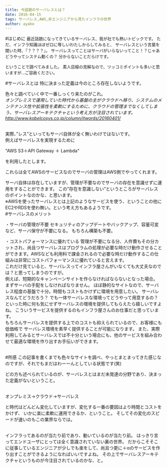 ```yaml
---
title: 今話題のサーバレスとは？
date: 2016-04-15
tags: サーバレス,AWS,非エンジニアから見たインフラの世界
author: ayako
---
```


#はじめに
<font size=2>
最近話題になってきているサーバレス、我が社でも熱いトピックです。
ただ、インフラ知識ほぼゼロに等しいわたしからしてみると、
サーバレスという言葉を聞いた時、『？？？？』。
サーバレスってことはサーバがいらないってこと！？じゃあどうやってシステム動くの？
分からないことだらけです。

ということで調べてみました。
素人目線の見解なので、ツッコミポイントも多いと思いますが...ご容赦ください。
</font>

#サーバレスとは
特に決まった定義は今のところ存在しないようです。

色々と調べていく中で一番しっくり来たのがこれ。
<br>
_オンプレミスで運用していた時代から基盤の主がクラウドへ移り、システムのメンテナンス性や拡張性を柔軟にするために、クラウドの管理までなくしてしまう、サーバレスアーキテクチャという考え方が注目されています。
http://www.kobelcosys.co.jp/column/itwords/20160401/_

<br>
実際、”レス”といってもサーバ自体が全く無いわけではないです。
<br>
例えばサーバレスを実現するために

"AWS S3＋API Gateway ＋ Lambda"

を利用したとします。

これらは全てAWSのサービスなのでサーバの管理はAWS側でやってくれます。

サーバ自体は存在していますが、管理が不要なのでサーバの存在を意識せずに運用をすることができます。
この”存在を意識しない”というところがサーバレスのポイントなのかな、と思います。
<br>
※AWSを使ったサーバレスとは上記のようなサービスを使う、ということの他にEC2やRDSを使わ無い。という考え方もあるようです。
<br>
#サーバレスのメリット

・サーバの管理が不要
セキュリティのアップデートやバックアップ、容量可変など、サーバ保守が不要になる。
もちろん構築も不要。

・コストパフォーマンスに優れている
管理が不要になる分、人件費もその分カットされ、尚且つサーバレスはプログラムの処理が必要な時だけ動作させることができます。AWSなども利用料で課金されるので必要な時だけ動作するこの仕組みは非常にコストパフォーマンスに優れていると言えます。
<br>
これだけ見ていると、サーバレスってインフラ屋さんがいなくても大丈夫なのでは？と思ってしまうのですが。
<br>
例えば、短期的なキャンペーンサイトを作らなければならないとなった場合。
まずサーバの手配をしなければなりません。
ほぼ静的なサイトなので、サーバレス程度の基盤で十分。時間もコストもかけずに環境を用意したい。
サーバレスなんてどうだろう？
でも一体サーバレスな環境ってどうやって用意するの？
<br>
といった時に何も気にせずサーバレスの環境を提供してもらえたら嬉しいですよね。
こういうサービスを提供するのもインフラ屋さんのお仕事だと思っています。
<br>
もちろんサーバレスを提供する上でのコストも抑えられているので、お客様にも低価格で
サーバレス環境を素早く提供することが可能になります。
また、実際利用してみるとサーバレスでは不十分という場合にも、他のサービスを組み合わせて最適な環境を作り出すお手伝いができます。

<br>
#所感
この記事を書くまでも色々なサイトを調べ、やっとまとまってきた感じなのですが、それでもまだほわーーんとしている状態です(笑)

どの方も述べられているのが、サーバレスとはまだ未発達の分野であり、決まった定義がないということ。

<br>
オンプレミス→クラウド→サーバレス

と時代はどんどん変化していますが、変化する一番の要因はより時間とコストをかけず、
いかに楽に柔軟に運用できるか、ということ。
そしてその変化のスピードが速いのもこの業界ならでは。

<br>
インフラってあるのが当たり前であり、動いているのが当たり前。
はっきり言ってエンドユーザにとっては全く意識されていない裏の世界。
だからこそそこに従事しているエンジニアが少しでも楽をして、尚且つ更に＋αのサービスを作り出すことができるようになればいいですよね。
その上でサーバレスアーキテクチャというものが今注目されているのかな、と。









